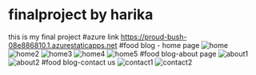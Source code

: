 # finalproject by harika
this is my final project
#azure link https://proud-bush-08e886810.1.azurestaticapps.net
#food blog - home page
![home](https://user-images.githubusercontent.com/79304916/171835248-f6ae4758-61f0-4bea-b1d0-f3eb88b6d171.png)
![home2](https://user-images.githubusercontent.com/79304916/171835347-268e179b-c881-44fe-88db-9c75e48aee1c.png)
![home3](https://user-images.githubusercontent.com/79304916/171835376-94eda0f6-6800-4876-8d4d-456f49e863c3.png)
![home4](https://user-images.githubusercontent.com/79304916/171835386-5ff92265-33f9-4d75-8155-1adc7fcf814e.png)
![home5](https://user-images.githubusercontent.com/79304916/171835396-c2fe0cc3-1782-49a5-a941-4782debd5fec.png)
#food blog-about page
![about1](https://user-images.githubusercontent.com/79304916/171835450-a83a9e0d-7bff-4c47-a82e-0cf6cf71fa4a.png)
![about2](https://user-images.githubusercontent.com/79304916/171835460-dab39a8f-0839-4181-8658-8e401def2858.png)
#food blog-contact us
![contact1](https://user-images.githubusercontent.com/79304916/171835509-1cb817fd-c7e3-43fb-9ca5-443e580f48f8.png)
![contact2](https://user-images.githubusercontent.com/79304916/171835515-921b0db8-0c39-49a1-8dc7-5725c380a6fc.png)
